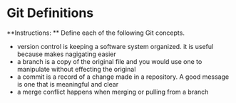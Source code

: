# Git Definitions

**Instructions: ** Define each of the following Git concepts.

* version control is keeping a software system organized. it is useful because makes nagigating easier
* a branch is a copy of the original file and you would use one to manipulate without effecting the original
* a commit is a record of a change made in a repository. A good message is one that is meaningful and clear
* a merge conflict happens when merging or pulling from a branch